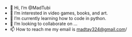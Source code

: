 - 👋 Hi, I’m @MadTubi
- 👀 I’m interested in video games, books, and art.
- 🌱 I’m currently learning how to code in python.
- 💞️ I’m looking to collaborate on ...
- 📫 How to reach me my email is madtay324@gmail.com/

<!---
MadTubi/MadTubi is a ✨ special ✨ repository because its `README.md` (this file) appears on your GitHub profile.
You can click the Preview link to take a look at your changes.
--->
